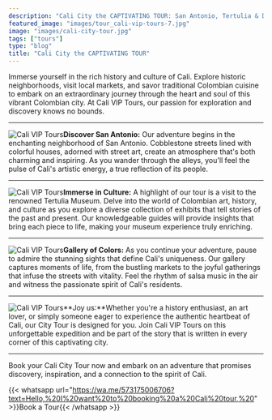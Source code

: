 ```yaml
---
description: "Cali City the CAPTIVATING TOUR: San Antonio, Tertulia & Downtown"
featured_image: "images/tour_cali-vip-tours-7.jpg"
image: "images/cali-city-tour.jpg"
tags: ["tours"]
type: "blog"
title: "Cali City the CAPTIVATING TOUR"
---
```


Immerse yourself in the rich history and culture of Cali. Explore historic neighborhoods, visit local markets, and savor traditional Colombian cuisine to embark on an extraordinary journey through the heart and soul of this vibrant Colombian city. At Cali VIP Tours, our passion for exploration and discovery knows no bounds.

---

![Cali VIP Tours](/images/tour_entry_1.jpg)**Discover San Antonio:** Our adventure begins in the enchanting neighborhood of San Antonio. Cobblestone streets lined with colorful houses, adorned with street art, create an atmosphere that's both charming and inspiring. As you wander through the alleys, you'll feel the pulse of Cali's artistic energy, a true reflection of its people.

---

![Cali VIP Tours](/images/tour_entry_2.jpg)**Immerse in Culture:** A highlight of our tour is a visit to the renowned Tertulia Museum. Delve into the world of Colombian art, history, and culture as you explore a diverse collection of exhibits that tell stories of the past and present. Our knowledgeable guides will provide insights that bring each piece to life, making your museum experience truly enriching.

---

![Cali VIP Tours](/images/tour_entry_3.jpg)**Gallery of Colors:** As you continue your adventure, pause to admire the stunning sights that define Cali's uniqueness. Our gallery captures moments of life, from the bustling markets to the joyful gatherings that infuse the streets with vitality. Feel the rhythm of salsa music in the air and witness the passionate spirit of Cali's residents.

---

![Cali VIP Tours](/images/tour_entry_30.jpg)**Joy us:**Whether you're a history enthusiast, an art lover, or simply someone eager to experience the authentic heartbeat of Cali, our City Tour is designed for you. Join Cali VIP Tours on this unforgettable expedition and be part of the story that is written in every corner of this captivating city.

---

Book your Cali City Tour now and embark on an adventure that promises discovery, inspiration, and a connection to the spirit of Cali.

{{< whatsapp url="https://wa.me/573175006706?text=Hello,%20I%20want%20to%20booking%20a%20Cali%20tour,%20" >}}Book a Tour{{< /whatsapp >}}
